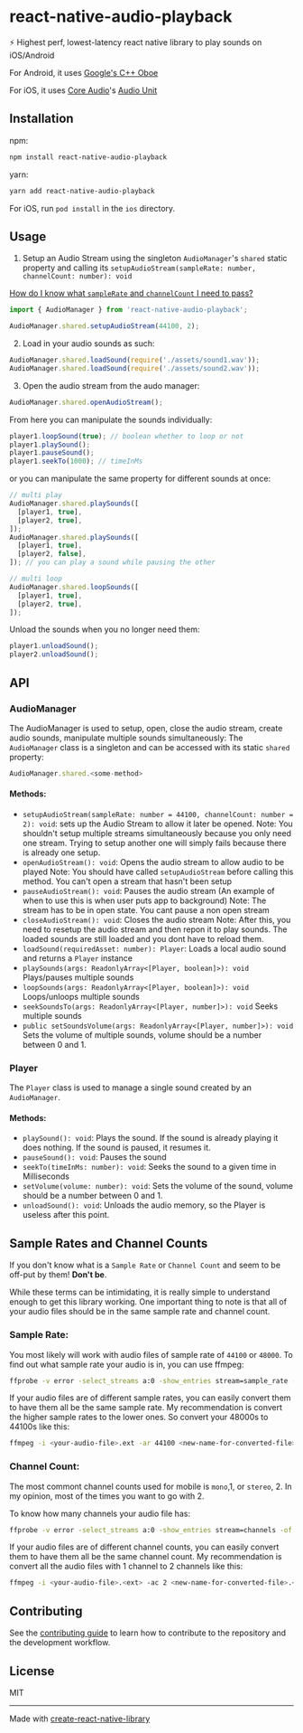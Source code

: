 # react-native-audio-playback

⚡ Highest perf, lowest-latency react native library to play sounds on iOS/Android

For Android, it uses [Google's C++ Oboe](https://github.com/google/oboe)

For iOS, it uses [Core Audio](https://developer.apple.com/library/archive/documentation/MusicAudio/Conceptual/CoreAudioOverview/Introduction/Introduction.html)'s [Audio Unit](https://developer.apple.com/library/archive/documentation/MusicAudio/Conceptual/AudioUnitProgrammingGuide/Introduction/Introduction.html)

## Installation

npm:

```sh
npm install react-native-audio-playback
```

yarn:

```sh
yarn add react-native-audio-playback
```

For iOS, run `pod install` in the `ios` directory.

## Usage

1. Setup an Audio Stream using the singleton `AudioManager`'s `shared` static property and calling its `setupAudioStream(sampleRate: number, channelCount: number): void`

[How do I know what `sampleRate` and `channelCount` I need to pass?](#sample-rates-and-channel-counts)

```ts
import { AudioManager } from 'react-native-audio-playback';

AudioManager.shared.setupAudioStream(44100, 2);
```

2. Load in your audio sounds as such:

```ts
AudioManager.shared.loadSound(require('./assets/sound1.wav'));
AudioManager.shared.loadSound(require('./assets/sound2.wav'));
```

3. Open the audio stream from the audo manager:

```ts
AudioManager.shared.openAudioStream();
```

From here you can manipulate the sounds individually:

```ts
player1.loopSound(true); // boolean whether to loop or not
player1.playSound();
player1.pauseSound();
player1.seekTo(1000); // timeInMs
```

or you can manipulate the same property for different sounds at once:

```ts
// multi play
AudioManager.shared.playSounds([
  [player1, true],
  [player2, true],
]);
AudioManager.shared.playSounds([
  [player1, true],
  [player2, false],
]); // you can play a sound while pausing the other

// multi loop
AudioManager.shared.loopSounds([
  [player1, true],
  [player2, true],
]);
```

Unload the sounds when you no longer need them:

```ts
player1.unloadSound();
player2.unloadSound();
```

## API

### AudioManager

The AudioManager is used to setup, open, close the audio stream, create audio sounds, manipulate multiple sounds simultaneously:
The `AudioManager` class is a singleton and can be accessed with its static `shared` property:

```ts
AudioManager.shared.<some-method>
```

#### Methods:

- `setupAudioStream(sampleRate: number = 44100, channelCount: number = 2): void`: sets up the Audio Stream to allow it later be opened.
  Note: You shouldn't setup multiple streams simultaneously because you only need one stream. Trying to setup another one will simply fails because there is already one setup.
- `openAudioStream(): void`: Opens the audio stream to allow audio to be played
  Note: You should have called `setupAudioStream` before calling this method. You can't open a stream that hasn't been setup
- `pauseAudioStream(): void`: Pauses the audio stream (An example of when to use this is when user puts app to background)
  Note: The stream has to be in open state. You cant pause a non open stream
- `closeAudioStream(): void`: Closes the audio stream
  Note: After this, you need to resetup the audio stream and then repon it to play sounds. The loaded sounds are still loaded and you dont have to reload them.
- `loadSound(requiredAsset: number): Player`: Loads a local audio sound and returns a `Player` instance
- `playSounds(args: ReadonlyArray<[Player, boolean]>): void` Plays/pauses multiple sounds
- `loopSounds(args: ReadonlyArray<[Player, boolean]>): void` Loops/unloops multiple sounds
- `seekSoundsTo(args: ReadonlyArray<[Player, number]>): void` Seeks multiple sounds
- `public setSoundsVolume(args: ReadonlyArray<[Player, number]>): void` Sets the volume of multiple sounds, volume should be a number between 0 and 1.

### Player

The `Player` class is used to manage a single sound created by an `AudioManager`.

#### Methods:

- `playSound(): void`: Plays the sound. If the sound is already playing it does nothing. If the sound is paused, it resumes it.
- `pauseSound(): void`: Pauses the sound
- `seekTo(timeInMs: number): void`: Seeks the sound to a given time in Milliseconds
- `setVolume(volume: number): void`: Sets the volume of the sound, volume should be a number between 0 and 1.
- `unloadSound(): void`: Unloads the audio memory, so the Player is useless after this point.

## Sample Rates and Channel Counts

If you don't know what is a `Sample Rate` or `Channel Count` and seem to be off-put by them! **Don't be**.

While these terms can be intimidating, it is really simple to understand enough to get this library working. One important thing to note is that all of your audio files should be in the same sample rate and channel count.

### Sample Rate:

You most likely will work with audio files of sample rate of `44100` or `48000`. To find out what sample rate your audio is in, you can use ffmpeg:

```sh
ffprobe -v error -select_streams a:0 -show_entries stream=sample_rate -of default=noprint_wrappers=1:nokey=1 <your-audio-file>.<ext>
```

If your audio files are of different sample rates, you can easily convert them to have them all be the same sample rate. My recommendation is convert the higher sample rates to the lower ones. So convert your 48000s to 44100s like this:

```sh
ffmpeg -i <your-audio-file>.ext -ar 44100 <new-name-for-converted-file>.<ext>
```

### Channel Count:

The most commont channel counts used for mobile is `mono`,1, or `stereo`, 2. In my opinion, most of the times you want to go with 2.

To know how many channels your audio file has:

```sh
ffprobe -v error -select_streams a:0 -show_entries stream=channels -of default=noprint_wrappers=1:nokey=1 <your-audio-file>.<ext>
```

If your audio files are of different channel counts, you can easily convert them to have them all be the same channel count. My recommendation is convert all the audio files with 1 channel to 2 channels like this:

```sh
ffmpeg -i <your-audio-file>.<ext> -ac 2 <new-name-for-converted-file>.<ext>
```

## Contributing

See the [contributing guide](CONTRIBUTING.md) to learn how to contribute to the repository and the development workflow.

## License

MIT

---

Made with [create-react-native-library](https://github.com/callstack/react-native-builder-bob)
